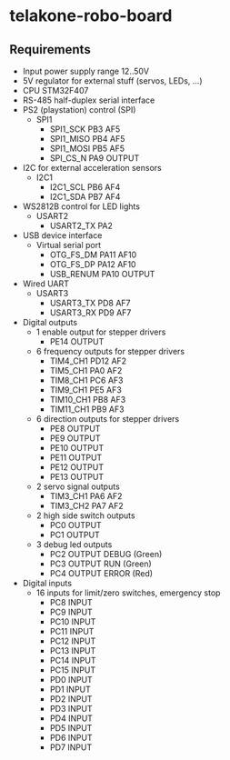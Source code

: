 # telakone-robo-board

## Requirements


* Input power supply range 12..50V
* 5V regulator for external stuff (servos, LEDs, ...)
* CPU STM32F407
* RS-485 half-duplex serial interface
* PS2 (playstation) control (SPI)
  * SPI1
    * SPI1_SCK PB3 AF5
    * SPI1_MISO PB4 AF5
    * SPI1_MOSI PB5 AF5
    * SPI_CS_N PA9 OUTPUT
* I2C for external acceleration sensors
  * I2C1
    * I2C1_SCL PB6 AF4
    * I2C1_SDA PB7 AF4
* WS2812B control for LED lights
  * USART2
    * USART2_TX PA2
* USB device interface
  * Virtual serial port
    * OTG_FS_DM PA11 AF10
    * OTG_FS_DP PA12 AF10
	* USB_RENUM PA10 OUTPUT
* Wired UART
  * USART3
    * USART3_TX PD8 AF7
    * USART3_RX PD9 AF7
* Digital outputs
  * 1 enable output for stepper drivers
    * PE14 OUTPUT
  * 6 frequency outputs for stepper drivers
    * TIM4_CH1 PD12 AF2
    * TIM5_CH1 PA0 AF2
    * TIM8_CH1 PC6 AF3
    * TIM9_CH1 PE5 AF3
    * TIM10_CH1 PB8 AF3
    * TIM11_CH1 PB9 AF3
  * 6 direction outputs for stepper drivers
    * PE8 OUTPUT
    * PE9 OUTPUT
    * PE10 OUTPUT
    * PE11 OUTPUT
    * PE12 OUTPUT
    * PE13 OUTPUT
  * 2 servo signal outputs
    * TIM3_CH1 PA6 AF2
    * TIM3_CH2 PA7 AF2
  * 2 high side switch outputs
    * PC0 OUTPUT
    * PC1 OUTPUT
  * 3 debug led outputs
    * PC2 OUTPUT DEBUG (Green)
	* PC3 OUTPUT RUN (Green)
	* PC4 OUTPUT ERROR (Red)
* Digital inputs
  * 16 inputs for limit/zero switches, emergency stop
    * PC8 INPUT
    * PC9 INPUT
    * PC10 INPUT
    * PC11 INPUT
    * PC12 INPUT
    * PC13 INPUT
    * PC14 INPUT
    * PC15 INPUT
    * PD0 INPUT
    * PD1 INPUT
    * PD2 INPUT
    * PD3 INPUT
    * PD4 INPUT
    * PD5 INPUT
    * PD6 INPUT
    * PD7 INPUT
